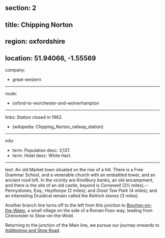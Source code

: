section: 2
----
title: Chipping Norton
----
region: oxfordshire
----
location: 51.94066, -1.55569
----
company:
- great-western
----
route:
- oxford-to-worchester-and-wolverhampton
----
links:
Station closed in 1962.
- (wikipedia: Chipping_Norton_railway_station)
----
info:
- term: Population
  desc: 3,137.
- term: Hotel
  desc: White Hart.
----
text: An old Market town situated on the rise of a hill. There is a Free Grammar School, and a venerable church with an embattled tower, and an ancient rood loft. In the vicinity are *Knollbury banks*, an old encampment, and there is the site of an old castle, beyond is *Cornewell* (2½ miles),--Pennystones, Esq.; *Heythorpe* (2 miles); and *Great Tew Park* (4 miles); and an interesting Druidical remain called the *Rollrich stones* (3 miles).

Another branch line turns off to the left from this junction to [Bourton-on-the-Water](/stations/bourton-on-the-water), a small village on the side of a Roman Foss-way, leading from Cirencester to Stow-on-the-Wold.

Returning to the junction of the Main line, we pursue our journey onwards to [Addlestrop and Stow Road](/stations/addlestrop-and-stow-road).
